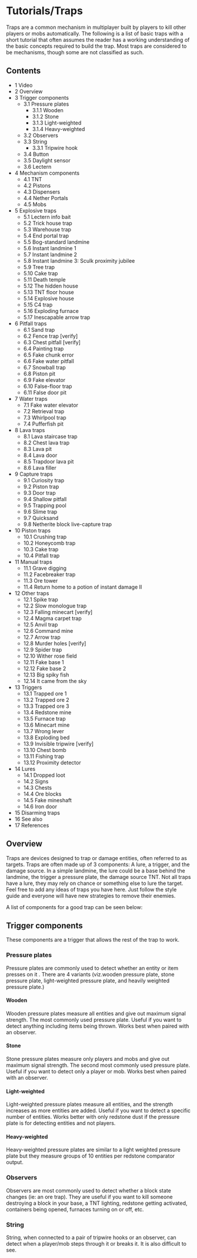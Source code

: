 # Tutorials/Traps
Traps are a common mechanism in multiplayer built by players to kill other players or mobs automatically. The following is a list of basic traps with a short tutorial that often assumes the reader has a working understanding of the basic concepts required to build the trap. Most traps are considered to be mechanisms, though some are not classified as such.

## Contents
- 1 Video
- 2 Overview
- 3 Trigger components
	- 3.1 Pressure plates
		- 3.1.1 Wooden
		- 3.1.2 Stone
		- 3.1.3 Light-weighted
		- 3.1.4 Heavy-weighted
	- 3.2 Observers
	- 3.3 String
		- 3.3.1 Tripwire hook
	- 3.4 Button
	- 3.5 Daylight sensor
	- 3.6 Lectern
- 4 Mechanism components
	- 4.1 TNT
	- 4.2 Pistons
	- 4.3 Dispensers
	- 4.4 Nether Portals
	- 4.5 Mobs
- 5 Explosive traps
	- 5.1 Lectern info bait
	- 5.2 Trick house trap
	- 5.3 Warehouse trap
	- 5.4 End portal trap
	- 5.5 Bog-standard landmine
	- 5.6 Instant landmine 1
	- 5.7 Instant landmine 2
	- 5.8 Instant landmine 3: Sculk proximity jubilee
	- 5.9 Tree trap
	- 5.10 Cake trap
	- 5.11 Death temple
	- 5.12 The hidden house
	- 5.13 TNT floor house
	- 5.14 Explosive house
	- 5.15 C4 trap
	- 5.16 Exploding furnace
	- 5.17 Inescapable arrow trap
- 6 Pitfall traps
	- 6.1 Sand trap
	- 6.2 Fence trap [verify]
	- 6.3 Chest pitfall [verify]
	- 6.4 Painting trap
	- 6.5 Fake chunk error
	- 6.6 Fake water pitfall
	- 6.7 Snowball trap
	- 6.8 Piston pit
	- 6.9 Fake elevator
	- 6.10 False-floor trap
	- 6.11 False door pit
- 7 Water traps
	- 7.1 Fake water elevator
	- 7.2 Retrieval trap
	- 7.3 Whirlpool trap
	- 7.4 Pufferfish pit
- 8 Lava traps
	- 8.1 Lava staircase trap
	- 8.2 Chest lava trap
	- 8.3 Lava pit
	- 8.4 Lava door
	- 8.5 Trapdoor lava pit
	- 8.6 Lava filler
- 9 Capture traps
	- 9.1 Curiosity trap
	- 9.2 Piston trap
	- 9.3 Door trap
	- 9.4 Shallow pitfall
	- 9.5 Trapping pool
	- 9.6 Slime trap
	- 9.7 Quicksand
	- 9.8 Netherite block live-capture trap
- 10 Piston traps
	- 10.1 Crushing trap
	- 10.2 Honeycomb trap
	- 10.3 Cake trap
	- 10.4 Pitfall trap
- 11 Manual traps
	- 11.1 Grave digging
	- 11.2 Facebreaker trap
	- 11.3 Ore tower
	- 11.4 Return home to a potion of instant damage II
- 12 Other traps
	- 12.1 Spike trap
	- 12.2 Slow monologue trap
	- 12.3 Falling minecart [verify]
	- 12.4 Magma carpet trap
	- 12.5 Anvil trap
	- 12.6 Command mine
	- 12.7 Arrow trap
	- 12.8 Murder holes [verify]
	- 12.9 Spider trap
	- 12.10 Wither rose field
	- 12.11 Fake base 1
	- 12.12 Fake base 2
	- 12.13 Big spiky fish
	- 12.14 It came from the sky
- 13 Triggers
	- 13.1 Trapped ore 1
	- 13.2 Trapped ore 2
	- 13.3 Trapped ore 3
	- 13.4 Redstone mine
	- 13.5 Furnace trap
	- 13.6 Minecart mine
	- 13.7 Wrong lever
	- 13.8 Exploding bed
	- 13.9 Invisible tripwire [verify]
	- 13.10 Chest bomb
	- 13.11 Fishing trap
	- 13.12 Proximity detector
- 14 Lures
	- 14.1 Dropped loot
	- 14.2 Signs
	- 14.3 Chests
	- 14.4 Ore blocks
	- 14.5 Fake mineshaft
	- 14.6 Iron door
- 15 Disarming traps
- 16 See also
- 17 References

## Overview
Traps are devices designed to trap or damage entities, often referred to as targets. Traps are often made up of 3 components: A lure, a trigger, and the damage source. In a simple landmine, the lure could be a base behind the landmine, the trigger a pressure plate, the damage source TNT. Not all traps have a lure, they may rely on chance or something else to lure the target. Feel free to add any ideas of traps you have here. Just follow the style guide and everyone will have new strategies to remove their enemies.

A list of components for a good trap can be seen below: 

## Trigger components
These components are a trigger that allows the rest of the trap to work.

### Pressure plates
Pressure plates are commonly used to detect whether an entity or item presses on it . There are 4 variants (viz.wooden pressure plate, stone pressure plate, light-weighted pressure plate, and heavily weighted pressure plate.)

#### Wooden
Wooden pressure plates measure all entities and give out maximum signal strength. The most commonly used pressure plate. Useful if you want to detect anything including items being thrown. Works best when paired with an observer.

#### Stone
Stone pressure plates measure only players and mobs and give out maximum signal strength. The second most commonly used pressure plate. Useful if you want to detect only a player or mob. Works best when paired with an observer.

#### Light-weighted
Light-weighted pressure plates measure all entities, and the strength increases as more entities are added. Useful if you want to detect a specific number of entities. Works better with only redstone dust if the pressure plate is for detecting entities and not players.

#### Heavy-weighted
Heavy-weighted pressure plates are similar to a light weighted pressure plate but they measure groups of 10 entities per redstone comparator output.

### Observers
Observers are most commonly used to detect whether a block state changes (ie: an ore trap). They are useful if you want to kill someone destroying a block in your base, a TNT lighting, redstone getting activated, containers being opened, furnaces turning on or off, etc.

### String
String, when connected to a pair of tripwire hooks or an observer, can detect when a player/mob steps through it or breaks it. It is also difficult to see.

